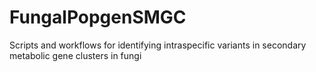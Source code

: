 # FungalPopgenSMGC
Scripts and workflows for identifying intraspecific variants in secondary metabolic gene clusters in fungi

